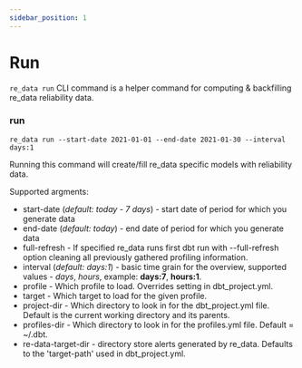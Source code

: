 ```yaml
---
sidebar_position: 1
---
```


# Run

`re_data run` CLI command is a helper command for computing & backfilling re_data reliability data.

### run
```
re_data run --start-date 2021-01-01 --end-date 2021-01-30 --interval days:1
```

Running this command will create/fill re_data specific models with reliability data.

Supported argments:
- start-date (*default: today - 7 days*) - start date of period for which you generate data
- end-date (*default: today*) - end date of period for which you generate data
- full-refresh - If specified re_data runs first dbt run with --full-refresh option cleaning all previously gathered profiling information.
- interval (*default: days:1*) - basic time grain for the overview, supported values - *days*, *hours*, example: **days:7**, **hours:1**.
- profile - Which profile to load. Overrides setting in dbt_project.yml.
- target - Which target to load for the given profile.
- project-dir - Which directory to look in for the dbt_project.yml file. Default is the current working directory and its parents.
- profiles-dir - Which directory to look in for the profiles.yml file. Default = ~/.dbt.
- re-data-target-dir - directory store alerts generated by re_data. Defaults to the 'target-path' used in dbt_project.yml.
